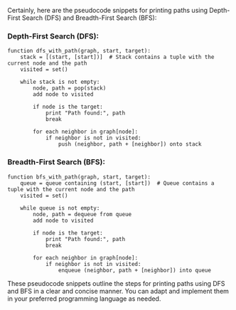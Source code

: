 Certainly, here are the pseudocode snippets for printing paths using Depth-First Search (DFS) and Breadth-First Search (BFS):

### Depth-First Search (DFS):

```plaintext
function dfs_with_path(graph, start, target):
    stack = [(start, [start])]  # Stack contains a tuple with the current node and the path
    visited = set()

    while stack is not empty:
        node, path = pop(stack)
        add node to visited

        if node is the target:
            print "Path found:", path
            break

        for each neighbor in graph[node]:
            if neighbor is not in visited:
                push (neighbor, path + [neighbor]) onto stack
```

### Breadth-First Search (BFS):

```plaintext
function bfs_with_path(graph, start, target):
    queue = queue containing (start, [start])  # Queue contains a tuple with the current node and the path
    visited = set()

    while queue is not empty:
        node, path = dequeue from queue
        add node to visited

        if node is the target:
            print "Path found:", path
            break

        for each neighbor in graph[node]:
            if neighbor is not in visited:
                enqueue (neighbor, path + [neighbor]) into queue
```

These pseudocode snippets outline the steps for printing paths using DFS and BFS in a clear and concise manner. You can adapt and implement them in your preferred programming language as needed.